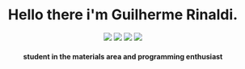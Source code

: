 <h1 align="center">Hello there i'm Guilherme Rinaldi.</h1>
<div align="center">
  <img src="https://img.icons8.com/color/48/000000/python.png"/>
  <img src="https://img.icons8.com/color/48/000000/javascript--v1.png"/>
  <img src="https://img.icons8.com/color/48/000000/html-5--v1.png"/>
  <img src="https://img.icons8.com/color/48/000000/css3.png"/>
  
</div>
<h4 align="center" >student in the materials area and programming enthusiast</h4>
